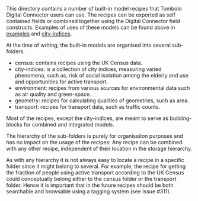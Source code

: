 This directory contains a number of built-in model recipes that Tombolo
Digital Connector users can use. The recipes can be exported as self
contained fields or combined together using the Digital Connector field
constructs. Examples of uses of these models can be found above in
[examples](../executions/examples) and
[city-indices](../executions/examples).

At the time of writing, the built-in models are organised into several
sub-folders.
- census: contains recipes using the UK Census data.
- city-indices: is a collection of city indices, measuring varied
 phenomena, such as, risk of social isolation among the elderly and
 use and opportunities for active transport.
- environment: recipes from various sources for environmental data such
 as air quality and green-space.
- geometry: recipes for calculating qualities of geometries, such as
 area.
- transport: recipes for transport data, such as traffic counts.

Most of the recipes, except the city-indices, are meant to serve as
building-blocks for combined and integrated models.

The hierarchy of the sub-folders is purely for organisation purposes and
has no impact on the usage of the recipes:
Any recipe can be combined with any other recipe, independent of their
location in the storage hierarchy.

As with any hierarchy it is not always easy to locate a recipe in a
specific folder since it might belong to several.
For example, the recipe for getting the fraction of people using active
transport according to the UK Census could conceptually belong either to
the census folder or the transport folder.
Hence it is important that in the future recipes should be both
searchable and browsable using a tagging system (see issue #311).
